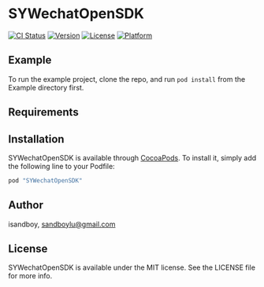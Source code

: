# SYWechatOpenSDK

[![CI Status](http://img.shields.io/travis/isandboy/SYWechatOpenSDK.svg?style=flat)](https://travis-ci.org/isandboy/SYWechatOpenSDK)
[![Version](https://img.shields.io/cocoapods/v/SYWechatOpenSDK.svg?style=flat)](http://cocoapods.org/pods/SYWechatOpenSDK)
[![License](https://img.shields.io/cocoapods/l/SYWechatOpenSDK.svg?style=flat)](http://cocoapods.org/pods/SYWechatOpenSDK)
[![Platform](https://img.shields.io/cocoapods/p/SYWechatOpenSDK.svg?style=flat)](http://cocoapods.org/pods/SYWechatOpenSDK)

## Example

To run the example project, clone the repo, and run `pod install` from the Example directory first.

## Requirements

## Installation

SYWechatOpenSDK is available through [CocoaPods](http://cocoapods.org). To install
it, simply add the following line to your Podfile:

```ruby
pod "SYWechatOpenSDK"
```

## Author

isandboy, sandboylu@gmail.com

## License

SYWechatOpenSDK is available under the MIT license. See the LICENSE file for more info.

